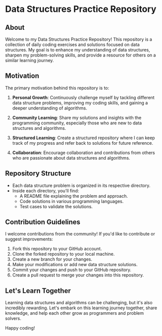 # Data Structures Practice Repository

## About

Welcome to my Data Structures Practice Repository! This repository is a collection of daily coding exercises and solutions focused on data structures. My goal is to enhance my understanding of data structures, sharpen my problem-solving skills, and provide a resource for others on a similar learning journey.

## Motivation

The primary motivation behind this repository is to:

1. **Personal Growth**: Continuously challenge myself by tackling different data structure problems, improving my coding skills, and gaining a deeper understanding of algorithms.

2. **Community Learning**: Share my solutions and insights with the programming community, especially those who are new to data structures and algorithms.

3. **Structured Learning**: Create a structured repository where I can keep track of my progress and refer back to solutions for future reference.

4. **Collaboration**: Encourage collaboration and contributions from others who are passionate about data structures and algorithms.

## Repository Structure

- Each data structure problem is organized in its respective directory.
- Inside each directory, you'll find:
  - A README file explaining the problem and approach.
  - Code solutions in various programming languages.
  - Test cases to validate the solutions.
  
## Contribution Guidelines

I welcome contributions from the community! If you'd like to contribute or suggest improvements:

1. Fork this repository to your GitHub account.
2. Clone the forked repository to your local machine.
3. Create a new branch for your changes.
4. Make your modifications or add new data structure solutions.
5. Commit your changes and push to your GitHub repository.
6. Create a pull request to merge your changes into this repository.

## Let's Learn Together

Learning data structures and algorithms can be challenging, but it's also incredibly rewarding. Let's embark on this learning journey together, share knowledge, and help each other grow as programmers and problem solvers.

Happy coding!
